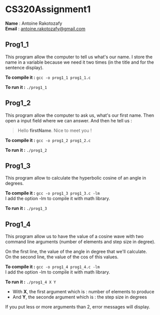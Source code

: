 CS320Assignment1
======

__Name__ : Antoine Rakotozafy  
**Email** : antoine.rakotozafy@gmail.com


Prog1_1  
-----

This program allow the computer to tell us what's our name. I store the name in a variable because we need it two times (in the title and for the sentence display).

**To compile it :**
`gcc -o prog1_1 prog1_1.c`

**To run it :**
`./prog1_1`

Prog1_2
-----  

This program allow the computer to ask us, what's our first name. Then open a input field where we can answer. And then he tell us :
> Hello **firstName**. Nice to meet you !

**To compile it :**
`gcc -o prog1_2 prog1_2.c`

**To run it :**
`./prog1_2`


Prog1_3
-----  

This program allow to calculate the hyperbolic cosine of an angle in degrees.

**To compile it :**
`gcc -o prog1_3 prog1_3.c -lm`  
I add the option -lm to compile it with math library.

**To run it :**
`./prog1_3`


Prog1_4
-----  


This program allow us to have the value of a cosine wave with two command line arguments (number of elements and step size in degree).  

On the first line, the value of the angle in degree that we'll calculate.  
On the second line, the value of the cos of this values.

**To compile it :**
`gcc -o prog1_4 prog1_4.c -lm`  
I add the option -lm to compile it with math library.

**To run it :**
`./prog1_4 X Y`  

* With **X**, the first argument which is : number of elements to produce  
* And **Y**, the seconde argument which is : the step size in degrees  

If you put less or more arguments than 2, error messages will display.
